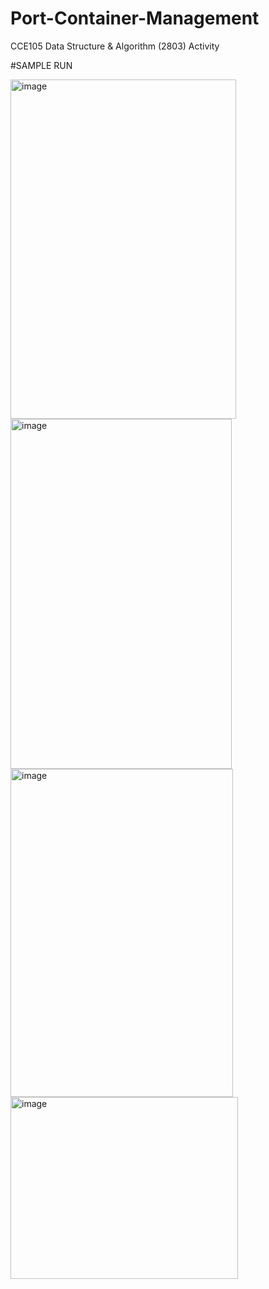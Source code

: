 # Port-Container-Management
CCE105 Data Structure &amp; Algorithm (2803) Activity 

#SAMPLE RUN

<img width="361" height="543" alt="image" src="https://github.com/user-attachments/assets/a69a7866-409b-4dca-89b1-42fea891cbaf" />


<img width="354" height="560" alt="image" src="https://github.com/user-attachments/assets/e145c0c0-6271-4b33-afcc-92bf2448c291" />


<img width="356" height="525" alt="image" src="https://github.com/user-attachments/assets/6b6dda93-4735-490d-b6ce-237ec3095db7" />


<img width="364" height="291" alt="image" src="https://github.com/user-attachments/assets/7595ad12-3792-4345-a0bb-1f4081d6de20" />

